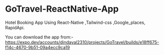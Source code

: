 # GoTravel-ReactNative-App
Hotel Booking App Using React-Native ,Tailwind-css ,Google_places, RapidApi.


You can download the app from:-https://expo.dev/accounts/dindayal2310/projects/GoTravel/builds/e18ff675-f14c-4670-9b51-09a4ecc9ca19
